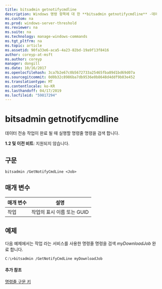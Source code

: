 ```yaml
---
title: bitsadmin getnotifycmdline
description: Windows 명령 항목에 대 한 **bitsadmin getnotifycmdline** -데이터 전송 작업이 끝나면 실행 되는 명령줄 명령을 검색 합니다.
ms.custom: na
ms.prod: windows-server-threshold
ms.reviewer: na
ms.suite: na
ms.technology: manage-windows-commands
ms.tgt_pltfrm: na
ms.topic: article
ms.assetid: 90fa33e6-aca5-4a23-82bd-19a9f13f8416
author: coreyp-at-msft
ms.author: coreyp
manager: dongill
ms.date: 10/16/2017
ms.openlocfilehash: 3ca7b2e67c0b5672733a25465fba89d1bd69d07a
ms.sourcegitcommit: 0d0b32c8986ba7db9536e0b8648d4ddf9b03e452
ms.translationtype: MT
ms.contentlocale: ko-KR
ms.lasthandoff: 04/17/2019
ms.locfileid: "59817294"
---
```

# <a name="bitsadmin-getnotifycmdline"></a>bitsadmin getnotifycmdline

데이터 전송 작업이 완료 될 때 실행할 명령줄 명령을 검색 합니다.

**1.2 및 이전 비트**: 지원되지 않습니다.

## <a name="syntax"></a>구문

```
bitsadmin /GetNotifyCmdLine <Job>
```

## <a name="parameters"></a>매개 변수

|매개 변수|설명|
|---------|-----------|
|작업|작업의 표시 이름 또는 GUID|

## <a name="BKMK_examples"></a>예제

다음 예제에서는 작업 라는 서비스를 사용한 명령줄 명령을 검색 *myDownloadJob* 완료 합니다.
```
C:\>bitsadmin /GetNotifyCmdLine myDownloadJob
```

#### <a name="additional-references"></a>추가 참조

[명령줄 구문 키](command-line-syntax-key.md)